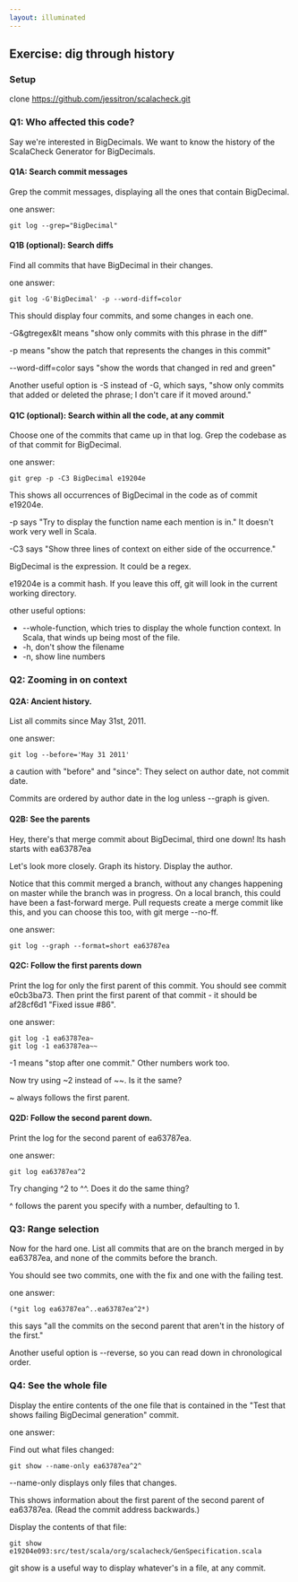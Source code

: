 ```yaml
---
layout: illuminated
---
```


## Exercise: dig through history

### Setup
clone https://github.com/jessitron/scalacheck.git

### Q1: Who affected this code?
Say we're interested in BigDecimals. We want to know
the history of the ScalaCheck Generator for BigDecimals.

#### Q1A: Search commit messages

Grep the commit messages, displaying all the ones that contain
BigDecimal.

one answer:

    git log --grep="BigDecimal"

#### Q1B (optional): Search diffs

Find all commits that have BigDecimal in their changes.

one answer:

    git log -G'BigDecimal' -p --word-diff=color

This should display four commits, and some changes in each one.

-G&gtregex&lt means "show only commits with this phrase in the diff"

-p means "show the patch that represents the changes in this commit"

--word-diff=color says "show the words that changed in red and
green"

Another useful option is -S instead of -G, which says, "show only
commits that added or deleted the phrase; I don't care if it moved
around."

#### Q1C (optional): Search within all the code, at any commit

Choose one of the commits that came up in that log. Grep the codebase as
of that commit for BigDecimal.

one answer:

    git grep -p -C3 BigDecimal e19204e

This shows all occurrences of BigDecimal in the code as of commit
e19204e.

-p says "Try to display the function name each mention is in." It
doesn't work very well in Scala.

-C3 says "Show three lines of context on either side of the occurrence."

BigDecimal is the expression. It could be a regex.

e19204e is a commit hash. If you leave this off, git will look in the
current working directory.

other useful options:
* --whole-function, which tries to display the whole function context. In Scala, that winds up being most of the file.
* -h, don't show the filename
* -n, show line numbers

### Q2: Zooming in on context

#### Q2A: Ancient history.
List all commits since May 31st, 2011.

one answer:

    git log --before='May 31 2011'

a caution with "before" and "since": They select on author date, not
commit date.

Commits are ordered by author date in the log unless --graph is given.

#### Q2B: See the parents

Hey, there's that merge commit about BigDecimal, third one down! Its
hash starts with ea63787ea

Let's look more closely. Graph its history. Display the author.

Notice that this commit merged a branch, without any changes happening
on master while the branch was in progress. On a local branch, this
could have been a fast-forward merge. Pull requests create a merge
commit like this, and you can choose this too, with git merge --no-ff.

one answer:

    git log --graph --format=short ea63787ea


#### Q2C: Follow the first parents down

Print the log for only the first parent of this commit. You should see
commit e0cb3ba73. Then print the first parent of that commit - it
should be af28cf6d1 "Fixed issue #86".

one answer:

    git log -1 ea63787ea~
    git log -1 ea63787ea~~

-1 means "stop after one commit." Other numbers work too.

Now try using ~2 instead of ~~. Is it the same?

~ always follows the first parent.

#### Q2D: Follow the second parent down.

Print the log for the second parent of ea63787ea.

one answer:

    git log ea63787ea^2

Try changing ^2 to ^^. Does it do the same thing?

^ follows the parent you specify with a number, defaulting to 1.

### Q3: Range selection

Now for the hard one. List all commits that are on the branch merged in
by ea63787ea, and none of the commits before the branch.

You should see two commits, one with the fix and one with the failing
test.

one answer:

    (*git log ea63787ea^..ea63787ea^2*)

this says "all the commits on the second parent that aren't in the
history of the first."

Another useful option is --reverse, so you can read down in
chronological order.

### Q4: See the whole file

Display the entire contents of the one file that is contained in the
"Test that shows failing BigDecimal generation" commit.

one answer:

Find out what files changed:

    git show --name-only ea63787ea^2^

--name-only displays only files that changes.

This shows information about the first parent of the second parent of
ea63787ea. (Read the commit address backwards.)

Display the contents of that file:

    git show e19204e093:src/test/scala/org/scalacheck/GenSpecification.scala

git show is a useful way to display whatever's in a file, at any commit.







